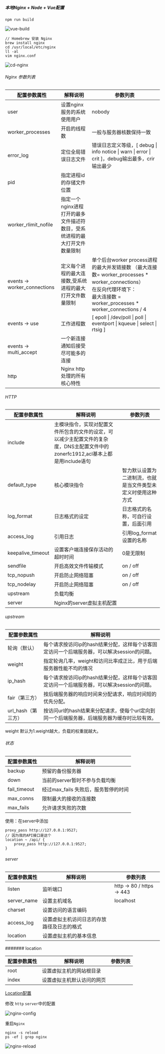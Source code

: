 ##### 本地Nginx + Node + Vue配置

```shell
npm run build
```

![vue-build](./vue-build.png)

```shell
// Homebrew 安装 Nginx 
brew install nginx
cd /usr/local/etc/nginx
ll -al
vim nginx.conf
```

![cd-nginx](./cd-nginx.png)

###### Nginx 参数列表

| 配置参数属性                 | 解释说明                                                     | 参数列表                                                     |
| ---------------------------- | ------------------------------------------------------------ | ------------------------------------------------------------ |
| user                         | 设置nginx服务的系统使用用户                                  | nobody                                                       |
| worker_processes             | 开启的线程数                                                 | 一般与服务器核数保持一致                                     |
| error_log                    | 定位全局错误日志文件                                         | 错误日志定义等级，[ debug \| info notice \| warn \| error \| crit ]，debug输出最多，crir输出最少 |
| pid                          | 指定进程id的存储文件位置                                     |                                                              |
| worker_rlimit_nofile         | 指定一个nginx进程打开的最多文件描述符数目，受系统进程的最大打开文件数量限制 |                                                              |
| events -> worker_connections | 定义每个进程的最大连接数,受系统进程的最大打开文件数量限制    | 单个后台worker process进程的最大并发链接数 （最大连接数= worker_processes * worker_connections）<br />在反向代理环境下：<br/>最大连接数 = worker_processes * worker_connections / 4 |
| events -> use                | 工作进程数                                                   | [ epoll \| /dev/poll \| poll \| eventport \| kqueue \| select \| rtsig ] |
| events -> multi_accept       | 一个新连接通知后接受尽可能多的连接                           |                                                              |
| http                         | Nginx http处理的所有核心特性                                 |                                                              |

###### HTTP

| 配置参数属性      | 解释说明                                                     | 参数列表                                                     |
| ----------------- | ------------------------------------------------------------ | ------------------------------------------------------------ |
| include           | 主模块指令，实现对配置文件所包含的文件的设定，可以减少主配置文件的复杂度，DNS主配置文件中的zonerfc1912,acl基本上都是用include语句 |                                                              |
| default_type      | 核心模块指令                                                 | 智力默认设置为二进制流，也就是当文件类型未定义时使用这种方式 |
| log_format        | 日志格式的设定                                               | 日志格式的名称，可自行设置，后面引用                         |
| access_log        | 引用日志                                                     | 引用log_format设置的名称                                     |
| keepalive_timeout | 设置客户端连接保存活动的超时时间                             | 0是无限制                                                    |
| sendfile          | 开启高效文件传输模式                                         | on / off                                                     |
| tcp_nopush        | 开启防止网络阻塞                                             | on / off                                                     |
| tcp_nodelay       | 开启防止网络阻塞                                             | on / off                                                     |
| upstream          | 负载均衡                                                     |                                                              |
| server            | Nginx的server虚拟主机配置                                    |                                                              |

###### upstream

| 配置参数属性       | 解释说明                                                     |
| ------------------ | ------------------------------------------------------------ |
| 轮询（默认）       | 每个请求按访问ip的hash结果分配，这样每个访客固定访问一个后端服务器，可以解决session的问题。 |
| weight             | 指定轮询几率，weight和访问比率成正比，用于后端服务器性能不均的情况 |
| ip_hash            | 每个请求按访问ip的hash结果分配，这样每个访客固定访问一个后端服务器，可以解决session的问题。 |
| fair（第三方）     | 按后端服务器的响应时间来分配请求，响应时间短的优先分配。     |
| url_hash（第三方） | 按访问url的hash结果来分配请求，使每个url定向到同一个后端服务器，后端服务器为缓存时比较有效。 |

weight 默认为1.weight越大，负载的权重就越大。

###### 状态



| 配置参数属性 | 解释说明                             |
| ------------ | ------------------------------------ |
| backup       | 预留的备份服务器                     |
| down         | 当前的server暂时不参与负载均衡       |
| fail_timeout | 经过max_fails 失败后，服务暂停的时间 |
| max_conns    | 限制最大的接收的连接数               |
| max_fails    | 允许请求失败的次数                   |

使用：在server中添加

```nginx
proxy_pass http://127.0.0.1:9527;
// 因为我的API接口是这个
location ~ /api/ {
    proxy_pass http://127.0.0.1:9527;
}
```



###### server



| 配置参数属性 | 解释说明                                   | 参数列表                  |
| ------------ | ------------------------------------------ | ------------------------- |
| listen       | 监听端口                                   | http -> 80 / https -> 443 |
| server_name  | 设置主机域名                               | localhost                 |
| charset      | 设置访问的语言编码                         |                           |
| access_log   | 设置虚拟主机访问日志的存放路径及日志的格式 |                           |
| location     | 设置虚拟主机的基本信息                     |                           |



####### location

| 配置参数属性 | 解释说明                   | 参数列表 |
| ------------ | -------------------------- | -------- |
| root         | 设置虚拟主机的网站根目录   |          |
| index        | 设置虚拟主机默认访问的网页 |          |

[Location配置](http://seanlook.com/2015/05/17/nginx-location-rewrite/)

修改 `http` `server`中的配置

![nginx-config](./nginx-config.png)

重启`Nginx`

```shell
nginx -s reload
ps -ef | grep nginx
```

![nginx-reload](./nginx-reload.png)

